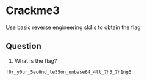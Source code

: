 # Crackme3

Use basic reverse engineering skills to obtain the flag

## Question
1. What is the flag?
```
f0r_y0ur_5ec0nd_le55on_unbase64_4ll_7h3_7h1ng5
```